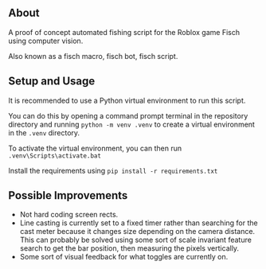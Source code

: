 ## About

A proof of concept automated fishing script for the Roblox game Fisch using computer vision.

Also known as a fisch macro, fisch bot, fisch script.

## Setup and Usage

It is recommended to use a Python virtual environment to run this script.

You can do this by opening a command prompt terminal in the repository directory and running `python -m venv .venv` to create a virtual environment in the `.venv` directory.

To activate the virtual environment, you can then run `.venv\Scripts\activate.bat`

Install the requirements using `pip install -r requirements.txt`

## Possible Improvements

- Not hard coding screen rects.
- Line casting is currently set to a fixed timer rather than searching for the cast meter because it changes size depending on the camera distance. This can probably be solved using some sort of scale invariant feature search to get the bar position, then measuring the pixels vertically.
- Some sort of visual feedback for what toggles are currently on.
